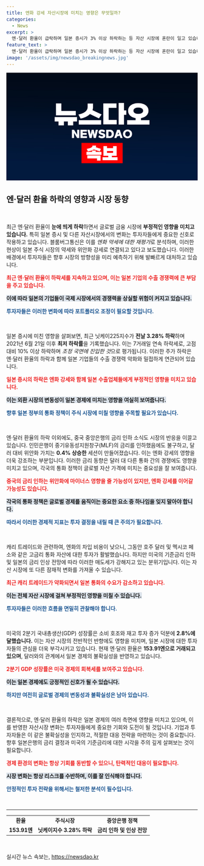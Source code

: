 ```yaml
---
title: 엔화 강세 자산시장에 미치는 영향은 무엇일까?
categories:
  - News
excerpt: >
  엔·달러 환율이 급락하며 일본 증시가 3% 이상 하락하는 등 자산 시장에 혼란이 일고 있습니다. 일본은행의 금리 인상 전망과 엔화 약세가 맞물려 투자자들의 재편이 가속화되고 있습니다.
feature_text: >
  엔·달러 환율이 급락하며 일본 증시가 3% 이상 하락하는 등 자산 시장에 혼란이 일고 있습니다. 일본은행의 금리 인상 전망과 엔화 약세가 맞물려 투자자들의 재편이 가속화되고 있습니다.
image: '/assets/img/newsdao_breakingnews.jpg'
---
```


<p><img src="/assets/img/newsdao_breakingnews.jpg" alt="cryptoinkorea 속보" /></p>

<h2 data-ke-size="size26">엔·달러 환율 하락의 영향과 시장 동향</h2>

<p data-ke-size="size16">&nbsp;</p>

<p>최근 엔·달러 환율이 <strong>눈에 띄게 하락</strong>하면서 글로벌 금융 시장에 <strong>부정적인 영향을 미치고 있습니다.</strong> 특히 일본 증시 및 다른 자산시장에서의 변화는 투자자들에게 중요한 신호로 작용하고 있습니다. 블룸버그통신은 이를 <em>엔화 약세에 대한 재평가</em>로 분석하며, 이러한 현상이 일본 주식 시장의 약세와 위안화 강세로 연결되고 있다고 보도했습니다. 이러한 배경에서 투자자들은 향후 시장의 방향성을 미리 예측하기 위해 발빠르게 대처하고 있습니다. </p>

<p><b><span style="color: #ee2323;">최근 엔·달러 환율이 하락세를 지속하고 있으며, 이는 일본 기업의 수출 경쟁력에 큰 부담을 주고 있습니다.</span></b></p>

<p><b><span style="background-color: #21538527;">이에 따라 일본의 기업들이 국제 시장에서의 경쟁력을 상실할 위험이 커지고 있습니다.</span></b></p>

<p><b><span style="color: #1a5490;">투자자들은 이러한 변화에 따라 포트폴리오 조정이 필요할 것입니다.</span></b></p>

<p data-ke-size="size16">&nbsp;</p>

<p>일본 증시에 미친 영향을 살펴보면, 최근 닛케이225지수가 <strong>전날 3.28% 하락</strong>하며 2021년 6월 21일 이후 <strong>최저 하락률</strong>을 기록했습니다. 이는 7거래일 연속 하락세로, 고점 대비 10% 이상 하락하며 <em>조정 국면에 진입한 것</em>으로 평가됩니다. 이러한 주가 하락은 엔·달러 환율의 하락과 함께 일본 기업들의 수출 경쟁력 악화와 밀접하게 연관되어 있습니다.</p>

<p><b><span style="color: #ee2323;">일본 증시의 하락은 엔화 강세와 함께 일본 수출업체들에게 부정적인 영향을 미치고 있습니다.</span></b></p>

<p><b><span style="background-color: #21538527;">이는 외환 시장의 변동성이 일본 경제에 미치는 영향을 여실히 보여줍니다.</span></b></p>

<p><b><span style="color: #1a5490;">향후 일본 정부의 통화 정책이 주식 시장에 미칠 영향을 주목할 필요가 있습니다.</span></b></p>

<p data-ke-size="size16">&nbsp;</p>

<p>엔·달러 환율의 하락 이외에도, 중국 중앙은행의 금리 인하 소식도 시장의 반응을 이끌고 있습니다. 인민은행이 중기유동성지원창구(MLF)의 금리를 인하했음에도 불구하고, 달러 대비 위안화 가치는 <strong>0.4% 상승한</strong> 세션이 만들어졌습니다. 이는 엔화 강세의 영향을 더욱 강조하는 부분입니다. 이러한 금리 동향은 달러 대 다른 통화 간의 경쟁에도 영향을 미치고 있으며, 각국의 통화 정책이 글로벌 자산 가격에 미치는 중요성을 잘 보여줍니다.</p>

<p><b><span style="color: #ee2323;">중국의 금리 인하는 위안화에 마이너스 영향을 줄 가능성이 있지만, 엔화 강세를 이어갈 가능성도 있습니다.</span></b></p>

<p><b><span style="background-color: #21538527;">각국의 통화 정책은 글로벌 경제를 움직이는 중요한 요소 중 하나임을 잊지 말아야 합니다.</span></b></p>

<p><b><span style="color: #1a5490;">따라서 이러한 경제적 지표는 투자 결정을 내릴 때 큰 주의가 필요합니다.</span></b></p>

<p data-ke-size="size16">&nbsp;</p>

<p>캐리 트레이드와 관련하여, 엔화의 차입 비용이 낮으니, 그동안 호주 달러 및 멕시코 페소와 같은 고금리 통화 자산에 대한 투자가 활발했습니다. 하지만 미국의 기준금리 인하 및 일본의 금리 인상 전망에 따라 이러한 매도세가 강해지고 있는 분위기입니다. 이는 자산 시장에 또 다른 잠재적 변화를 가져올 수 있습니다. </p>

<p><b><span style="color: #ee2323;">최근 캐리 트레이드가 약화되면서 일본 통화의 수요가 감소하고 있습니다.</span></b></p>

<p><b><span style="background-color: #21538527;">이는 전체 자산 시장에 걸쳐 부정적인 영향을 미칠 수 있습니다.</span></b></p>

<p><b><span style="color: #1a5490;">투자자들은 이러한 흐름을 면밀히 관찰해야 합니다.</span></b></p>

<p data-ke-size="size16">&nbsp;</p>

<p>미국의 2분기 국내총생산(GDP) 성장률은 소비 호조와 재고 투자 증가 덕분에 <strong>2.8%에 달했습니다.</strong> 이는 자산 시장의 전반적인 반향에도 영향을 미치며, 일본 시장에 대한 투자자들의 관심을 더욱 부각시키고 있습니다. 현재 엔·달러 환율은 <strong>153.91엔으로 거래되고 있으며</strong>, 달러와의 관계에서 일본 경제의 불확실성을 반영하고 있습니다. </p>

<p><b><span style="color: #ee2323;">2분기 GDP 성장률은 미국 경제의 회복세를 보여주고 있습니다.</span></b></p>

<p><b><span style="background-color: #21538527;">이는 일본 경제에도 긍정적인 신호가 될 수 있습니다.</span></b></p>

<p><b><span style="color: #1a5490;">하지만 여전히 글로벌 경제의 변동성과 불확실성은 남아 있습니다.</span></b></p>

<p data-ke-size="size16">&nbsp;</p>

<p>결론적으로, 엔·달러 환율의 하락은 일본 경제의 여러 측면에 영향을 미치고 있으며, 이를 반영한 자산시장 변화는 투자자들에게 중요한 기회와 도전이 될 것입니다. 기업과 투자자들은 이 같은 불확실성을 인지하고, 적절한 대응 전략을 마련하는 것이 중요합니다. 향후 일본은행의 금리 결정과 미국의 기준금리에 대한 시각을 주의 깊게 살펴보는 것이 필요합니다. </p>

<p><b><span style="color: #ee2323;">경제 환경의 변화는 항상 기회를 동반할 수 있으니, 탄력적인 대응이 필요합니다.</span></b></p>

<p><b><span style="background-color: #21538527;">시장 변화는 항상 리스크를 수반하며, 이를 잘 인식해야 합니다.</span></b></p>

<p><b><span style="color: #1a5490;">안정적인 투자 전략을 위해서는 철저한 분석이 필수입니다.</span></b> </p>

<p data-ke-size="size16">&nbsp;</p>

<hr>

<table style="width: 100%; border-collapse: collapse;">
<tbody>
<tr>
<td style="text-align: center; height: 17px;"><b>환율</b></td>
<td style="text-align: center; height: 17px;"><b>주식시장</b></td>
<td style="text-align: center; height: 17px;"><b>중앙은행 정책</b></td>
</tr>
<tr>
<td style="text-align: center; height: 17px;"><b>153.91엔</b></td>
<td style="text-align: center; height: 17px;"><b>닛케이지수 3.28% 하락</b></td>
<td style="text-align: center; height: 17px;"><b>금리 인하 및 인상 전망</b></td>
</tr>
</tbody>
</table> 

<p data-ke-size="size16">&nbsp;</p>
실시간 뉴스 속보는, <a href="https://newsdao.kr" rel="dofollow">https://newsdao.kr</a>


